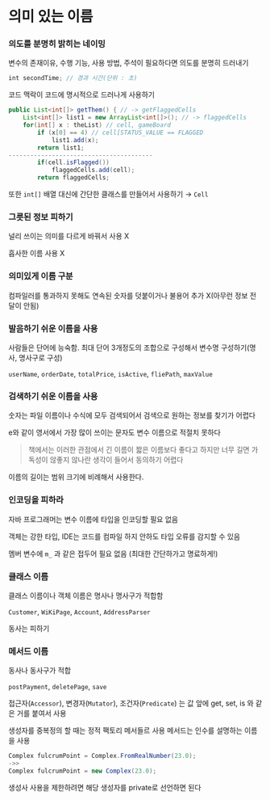 # 의미 있는 이름

### 의도를 분명히 밝히는 네이밍

변수의 존재이유, 수행 기능, 사용 방법, 주석이 필요하다면 의도를 분명히 드러내기

```jsx
int secondTime; // 경과 시간(단위 : 초)
```

코드 맥락이 코드에 명시적으로 드러나게 사용하기

```java
public List<int[]> getThem() { // -> getFlaggedCells
	List<int[]> list1 = new ArrayList<int[]>(); // -> flaggedCells
	for(int[] x : theList) // cell, gameBoard
		if (x[0] == 4) // cell[STATUS_VALUE == FLAGGED
			list1.add(x);
		return list1;
----------------------------------------
		if(cell.isFlagged())
			flaggedCells.add(cell);
		return flaggedCells;
```

또한 `int[]` 배열 대신에  간단한 클래스를 만들어서 사용하기 → `Cell`

### 그릇된 정보 피하기

널리 쓰이는 의미를 다르게 바꿔서 사용 X

흡사한 이름 사용 X

### 의미있게 이름 구분

컴파일러를 통과하지 못해도 연속된 숫자를 덧붙이거나 불용어 추가 X(아무런 정보 전달이 안됨)

### 발음하기 쉬운 이름을 사용

사람들은 단어에 능숙함. 최대 단어 3개정도의 조합으로 구성해서 변수명 구성하기(명사, 명사구로 구성)

`userName`, `orderDate`, `totalPrice`, `isActive`, `fliePath`, `maxValue`

### 검색하기 쉬운 이름을 사용

숫자는 파일 이름이나 수식에 모두 검색되어서 검색으로 원하는 정보를 찾기가 어렵다

e와 같이 영서에서 가장 많이 쓰이는 문자도 변수 이름으로 적절치 못하다

> 책에서는 이러한 관점에서 긴 이름이 짧은 이름보다 좋다고 하지만 너무 길면 가독성이 않좋지 않나란 생각이 들어서 동의하기 어렵다
>

이름의 길이는 범위 크기에 비례해서 사용한다.

### 인코딩을 피하라

자바 프로그래머는 변수 이름에 타입을 인코딩할 필요 없음

객체는 강한 타입, IDE는 코드를 컴파일 하지 안하도 타입 오류를 감지할 수 있음

멤버 변수에 `m_` 과 같은 접두어 필요 없음 (최대한 간단하가고 명료하게!)

### **클래스 이름**

클래스 이름이나 객체 이름은 명사나 명사구가 적합함

`Customer`, `WiKiPage`, `Account`, `AddressParser`

동사는 피하기

### 메서드 이름

동사나 동사구가 적합

`postPayment`, `deletePage`, `save`

접근자(`Accessor`), 변경자(`Mutator`), 조건자(`Predicate`) 는 값 앞에 get, set, is 와 같은 거를 붙여서 사용

생성자를 중복정의 할 때는 정적 팩토리 메서들르 사용 메서드는 인수를 설명하는 이름을 사용

```java
Complex fulcrumPoint = Complex.FromRealNumber(23.0);
->>
Complex fulcrumPoint = new Complex(23.0);
```

생성사 사용을 제한하려면 해당 생성자를 private로 선언하면 된다